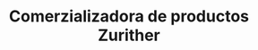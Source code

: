 ---
title: "Comerzializadora de productos Zurither"
url: /oaxaca-de-juarez/comerzializadora-de-productos-zurither/
shop: agraria
---